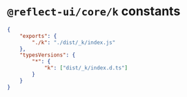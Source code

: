 # `@reflect-ui/core/k` constants

```json
{
    "exports": {
        "./k": "./dist/_k/index.js"
    },
    "typesVersions": {
        "*": {
            "k": ["dist/_k/index.d.ts"]
        }
    }
}
```
